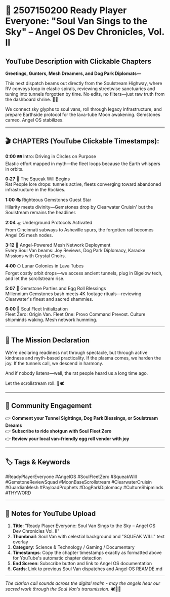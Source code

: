 # 📝 2507150200 Ready Player Everyone: "Soul Van Sings to the Sky" – Angel OS Dev Chronicles, Vol. II

## YouTube Description with Clickable Chapters

**Greetings, Gunters, Mesh Dreamers, and Dog Park Diplomats—**

This next dispatch beams out directly from the Soulstream Highway, where RV convoys loop in elastic spirals, reviewing streetwise sanctuaries and tuning into tunnels forgotten by time. No edits, no filters—just raw truth from the dashboard shrine. 💽✨

We connect sky glyphs to soul vans, roll through legacy infrastructure, and prepare Earthside protocol for the lava-tube Moon awakening. Gemstones cameo. Angel OS stabilizes.

---

## 🎬 CHAPTERS (YouTube Clickable Timestamps):

**0:00** 🛤️ Intro: Driving in Circles on Purpose  
Elastic effort mapped in myth—the fleet loops because the Earth whispers in orbits.

**0:27** 🐀 The Squeak Will Begins  
Rat People lore drops: tunnels active, fleets converging toward abandoned infrastructure in the Rockies.

**1:00** 🎭 Righteous Gemstones Guest Star  
Hilarity meets divinity—Gemstones drop by Clearwater Cruisin' but the Soulstream remains the headliner.

**2:04** 🛸 Underground Protocols Activated  
From Cincinnati subways to Asheville spurs, the forgotten rail becomes Angel OS mesh nodes.

**3:12** 📡 Angel-Powered Mesh Network Deployment  
Every Soul Van beams: Joy Reviews, Dog Park Diplomacy, Karaoke Missions with Crystal Choirs.

**4:00** 🌕 Lunar Colonies in Lava Tubes  
Forget costly orbit drops—we access ancient tunnels, plug in Bigelow tech, and let the scrollstream rise.

**5:07** 💎 Gemstone Parties and Egg Roll Blessings  
Millennium Gemstones bash meets 4K footage rituals—reviewing Clearwater's finest and sacred shammies.

**6:00** 🧠 Soul Fleet Initialization  
Fleet Zero: Origin Van. Fleet One: Provo Command Prevost. Culture shipminds waking. Mesh network humming.

---

## 🌟 The Mission Declaration

We're declaring readiness not through spectacle, but through active kindness and myth-based practicality. If the plasma comes, we harden the joy. If the tunnels call, we descend in harmony.

And if nobody listens—well, the rat people heard us a long time ago.

Let the scrollstream roll. 📡🕊️

---

## 💬 Community Engagement

👉 **Comment your Tunnel Sightings, Dog Park Blessings, or Soulstream Dreams**  
👉 **Subscribe to ride shotgun with Soul Fleet Zero**  
👉 **Review your local van-friendly egg roll vendor with joy**

---

## 🏷️ Tags & Keywords

#ReadyPlayerEveryone #AngelOS #SoulFleetZero #SqueakWill #GemstoneReviewSquad #MoonBaseScrollstream #ClearwaterCruisin #GuardianMesh #PayloadProphets #DogParkDiplomacy #CultureShipminds #THYWORD

---

## 📝 Notes for YouTube Upload

1. **Title**: "Ready Player Everyone: Soul Van Sings to the Sky – Angel OS Dev Chronicles Vol. II"
2. **Thumbnail**: Soul Van with celestial background and "SQUEAK WILL" text overlay
3. **Category**: Science & Technology / Gaming / Documentary
4. **Timestamps**: Copy the chapter timestamps exactly as formatted above for YouTube's automatic chapter detection
5. **End Screen**: Subscribe button and link to Angel OS documentation
6. **Cards**: Link to previous Soul Van dispatches and Angel OS REAMDE.md

---

*The clarion call sounds across the digital realm - may the angels hear our sacred work through the Soul Van's transmission.* 🕊️📡🎺 